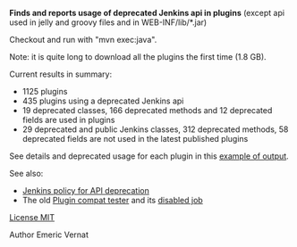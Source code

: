 **Finds and reports usage of deprecated Jenkins api in plugins** (except api used in jelly and groovy files and in WEB-INF/lib/*.jar)

Checkout and run with "mvn exec:java".

Note: it is quite long to download all the plugins the first time (1.8 GB).

Current results in summary:
* 1125 plugins
* 435 plugins using a deprecated Jenkins api
* 19 deprecated classes, 166 deprecated methods and 12 deprecated fields are used in plugins
* 29 deprecated and public Jenkins classes, 312 deprecated methods, 58 deprecated fields are not used in the latest published plugins

See details and deprecated usage for each plugin in this [example of output](https://github.com/evernat/deprecated-usage-in-plugins/blob/master/Output_example.txt).

See also:
* [Jenkins policy for API deprecation](https://issues.jenkins-ci.org/browse/JENKINS-31035)
* The old [Plugin compat tester](https://github.com/jenkinsci/plugin-compat-tester) and its [disabled job](https://ci.jenkins-ci.org/job/plugin-compat-tester/)

[License MIT](https://github.com/evernat/deprecated-usage-in-plugins/blob/master/LICENSE.txt)

Author Emeric Vernat
